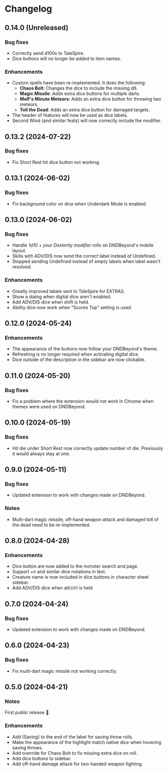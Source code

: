 # Changelog

## 0.14.0 (Unreleased)

### Bug fixes

 * Correctly send d100s to TaleSpire.
 * Dice buttons will no longer be added to item names.

### Enhancements

 * Custom spells have been re-implemented. It does the following:
   - **Chaos Bolt**: Changes the dice to include the missing d6.
   - **Magic Missile**: Adds extra dice buttons for multiple darts.
   - **Melf's Minute Meteors**: Adds an extra dice button for throwing two meteors.
   - **Toll the Dead**: Adds an extra dice button for damaged targets.
 * The header of features will now be used as dice labels.
 * Second Wind (and similar feats) will now correctly include the modifier.

## 0.13.2 (2024-07-22)

### Bug fixes

 * Fix Short Rest hit dice button not working.

## 0.13.1 (2024-06-02)

### Bug fixes

 * Fix background color on dice when Underdark Mode is enabled.

## 0.13.0 (2024-06-02)

### Bug fixes

 * Handle *1d10 + your Dexterity modifier* rolls on DNDBeyond's mobile layout.
 * Skills with ADV/DIS now send the correct label instead of Undefined.
 * Stopped sending Undefined instead of empty labels when label wasn't resolved.

### Enhancements

 * Greatly improved labels sent to TaleSpire for EXTRAS.
 * Show a dialog when digital dice aren't enabled.
 * Add ADV/DIS dice when shift is held.
 * Ability dice now work when "Scores Top" setting is used.

## 0.12.0 (2024-05-24)

### Enhancements

 * The appearance of the buttons now follow your DNDBeyond's theme.
 * Refreshing is no longer required when activating digital dice.
 * Dice outside of the description in the sidebar are now clickable.

## 0.11.0 (2024-05-20)

### Bug fixes

 * Fix a problem where the extension would not work in Chrome when themes were used on DNDBeyond.

## 0.10.0 (2024-05-19)

### Bug fixes

 * Hit die under Short Rest now correctly update number of die. Previously it would always stay at one.

## 0.9.0 (2024-05-11)

### Bug fixes

 * Updated extension to work with changes made on DNDBeyond.

### Notes

 * Multi-dart magic missile, off-hand weapon attack and damaged toll of the dead need to be re-implemented.

## 0.8.0 (2024-04-28)

### Enhancements

 * Dice button are now added to the monster search and page.
 * Support +n and similar dice notations in text.
 * Creature name is now included in dice buttons in character sheet sidebar.
 * Add ADV/DIS dice when alt/ctrl is held

## 0.7.0 (2024-04-24)

### Bug fixes

 * Updated extension to work with changes made on DNDBeyond.

## 0.6.0 (2024-04-23)

### Bug fixes

 * Fix multi-dart magic missile not working correctly.

## 0.5.0 (2024-04-21)

### Notes

First public release 🎉.

### Enhancements

 * Add (Saving) to the end of the label for saving throw rolls.
 * Make the appearance of the highlight match native dice when hovering saving throws.
 * Add override for Chaos Bolt to fix missing extra dice on roll.
 * Add dice buttons to sidebar.
 * Add off-hand damage attack for two-handed weapon fighting.
